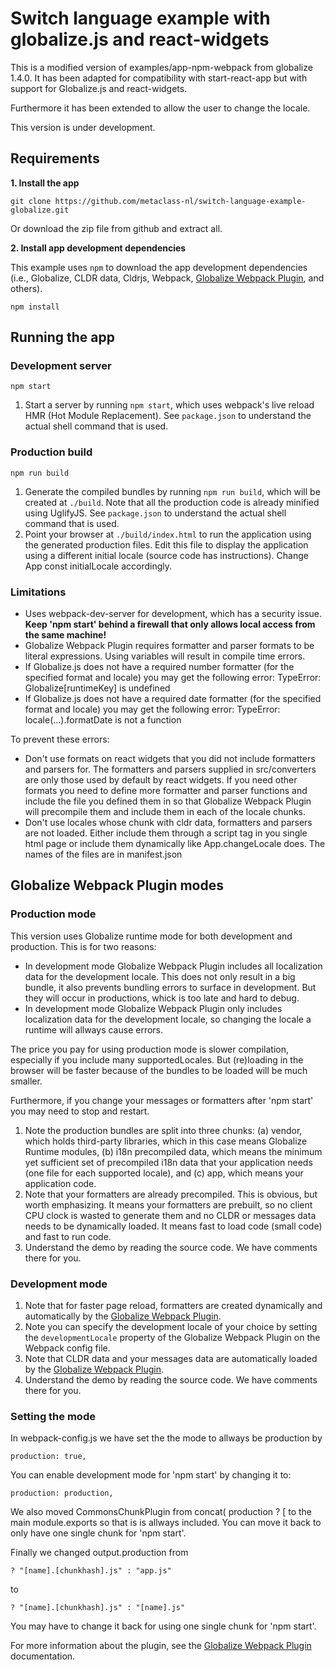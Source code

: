 # Switch language example with globalize.js and react-widgets 

This is a modified version of examples/app-npm-webpack from globalize 1.4.0.
It has been adapted for compatibility with start-react-app but with
support for Globalize.js and react-widgets. 

Furthermore it has been extended to allow the user to change the locale.

This version is under development. 

## Requirements

**1. Install the app**

```
git clone https://github.com/metaclass-nl/switch-language-example-globalize.git
```
Or download the zip file from github and extract all.

**2. Install app development dependencies**

This example uses `npm` to download the app development dependencies (i.e.,
Globalize, CLDR data, Cldrjs, Webpack, [Globalize Webpack Plugin][], and
others).

```
npm install
```

## Running the app

### Development server

```
npm start
```

1. Start a server by running `npm start`, which uses webpack's live reload HMR
(Hot Module Replacement). See `package.json` to understand the actual shell
command that is used.

### Production build

```
npm run build
```

1. Generate the compiled bundles by running `npm run build`, which will be
created at `./build`. Note that all the production code is already minified using UglifyJS. 
See `package.json` to understand the actual shell command that is used.
1. Point your browser at `./build/index.html` to run the application using the
generated production files. Edit this file to display the application using a
different initial locale (source code has instructions). Change App const initialLocale accordingly.

### Limitations

- Uses webpack-dev-server for development, which has a security issue. **Keep
'npm start' behind a firewall that only allows local access from the same machine!**
- Globalize Webpack Plugin requires formatter and parser formats to be literal expressions.
  Using variables will result in compile time errors.
- If Globalize.js does not have a required number formatter (for the specified format and locale) 
  you may get the following error:
  TypeError: Globalize\[runtimeKey\] is undefined
- If Globalize.js does not have a required date formatter (for the specified format and locale) 
  you may get the following error: TypeError: locale(...).formatDate is not a function

To prevent these errors: 
- Don't use formats on react widgets that you did not include formatters and parsers for. 
  The formatters and parsers supplied in src/converters are only those used by default
  by react widgets. If you need other formats you need to define more formatter and parser
  functions and include the file you defined them in so that Globalize Webpack Plugin will
  precompile them and include them in each of the locale chunks.
- Don't use locales whose chunk with cldr data, formatters and parsers are not loaded. 
  Either include them through a script tag in you single html page or include them dynamically like 
  App.changeLocale does. The names of the files are in manifest.json

## Globalize Webpack Plugin modes

### Production mode

This version uses Globalize runtime mode for both development and production.
This is for two reasons:
- In development mode Globalize Webpack Plugin includes all localization data for the
  development locale. This does not only result in a big bundle, it also prevents
  bundling errors to surface in development. But they will occur in productions,
  whick is too late and hard to debug.
- In development mode Globalize Webpack Plugin only includes localization data for the
  development locale, so changing the locale a runtime will allways cause errors.

The price you pay for using production mode is slower compilation, especially if you
include many supportedLocales. But (re)loading in the browser will be faster 
because of the bundles to be loaded will be much smaller.  

Furthermore, if you change your messages or formatters after 'npm start' 
you may need to stop and restart.

1. Note the production bundles are split into three chunks:
(a) vendor, which holds third-party libraries, which in this case means
Globalize Runtime modules, (b) i18n precompiled data, which means the minimum
yet sufficient set of precompiled i18n data that your application needs (one
file for each supported locale), and (c) app, which means your application code.
1. Note that your formatters are already precompiled. This is
obvious, but worth emphasizing. It means your formatters are prebuilt, so no client
CPU clock is wasted to generate them and no CLDR or messages data needs to be
dynamically loaded. It means fast to load code (small code) and fast to run
code.
1. Understand the demo by reading the source code. We have comments there for
you.

### Development mode

1. Note that for faster page reload, formatters are created
dynamically and automatically by the [Globalize Webpack Plugin][].
1. Note you can specify the development locale of your choice by setting the
`developmentLocale` property of the Globalize Webpack Plugin on the Webpack
config file.
1. Note that CLDR data and your messages data are automatically loaded by the
[Globalize Webpack Plugin][].
1. Understand the demo by reading the source code. We have comments there for
you.

### Setting the mode

In webpack-config.js we have set the the mode to allways be production by
```
production: true,
```
You can enable development mode for 'npm start' by changing it to:
```
production: production,
```
We also moved CommonsChunkPlugin from concat( production ? [ 
to the main module.exports so that is is allways included. You can move it back
to only have one single chunk for 'npm start'. 

Finally we changed output.production from 
```
? "[name].[chunkhash].js" : "app.js" 
```
to
```
? "[name].[chunkhash].js" : "[name].js"
```
You may have to change it back for using one single chunk for 'npm start'. 


For more information about the plugin, see the [Globalize Webpack Plugin][]
documentation.

[Globalize Webpack Plugin]: https://github.com/rxaviers/globalize-webpack-plugin
